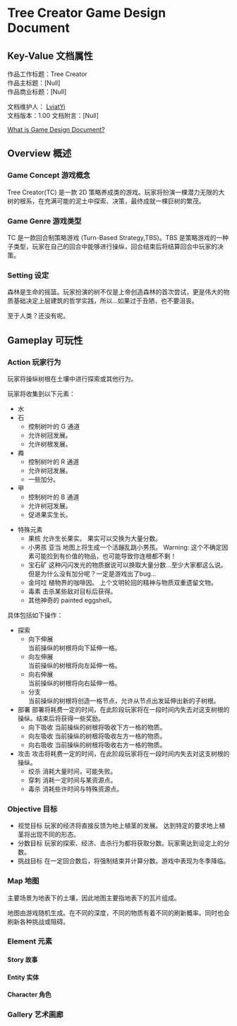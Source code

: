 # Tree Creator Game Design Document

## Key-Value 文档属性

作品工作标题：Tree Creator  
作品主标题：[Null]  
作品商业标题：[Null]

文档维护人： [LviatYi][lviatyiaddr]  
文档版本：1.00
文档附言：[Null]  

<!--
    TODO_LviatYi: 更新文档附言
-->

[What is Game Design Document?][gdd-wiki]

## Overview 概述

### Game Concept 游戏概念

Tree Creator(TC) 是一款 2D 策略养成类的游戏。玩家将扮演一棵潜力无限的大树的根系，在充满可能的泥土中探索、决策，最终成就一棵巨树的繁茂。

### Game Genre 游戏类型

TC 是一款回合制策略游戏 (Turn-Based Strategy,TBS)。TBS 是策略游戏的一种子类型，玩家在自己的回合中能够进行操纵，回合结束后将结算回合中玩家的决策。

### Setting 设定

森林是生命的摇篮。玩家扮演的树不仅是上帝创造森林的首次尝试，更是伟大的物质基础决定上层建筑的哲学实践，所以...如果过于丑陋，也不要沮丧。

至于人类？还没有呢。

## Gameplay 可玩性

### Action 玩家行为

玩家将操纵树根在土壤中进行探索或其他行为。

玩家将收集到以下元素：

- 水
- 石
  - 控制树叶的 G 通道
  - 允许树冠发展。
  - 允许树根发展。
- 粦
  - 控制树叶的 R 通道
  - 允许树冠发展。
  - 一些加分。
- 甲
  - 控制树叶的 B 通道
  - 允许树冠发展。
  - 促进果实生长。

<!-- 
    TODO_LviatYi:可依据生物学继续补充设定。
-->

- 特殊元素
  - 果核
    允许生长果实。
    果实可以交换为大量分数。
  - 小男孩 亚当
  地图上将生成一个活蹦乱跳小男孩。
  Warning: 这个不确定因素可能捡到有价值的物品，也可能导致你连根都不剩！
  - 宝石矿
  这种闪闪发光的物质据说可以换取大量分数...至少大家都这么说。
  但是为什么没有加分呢？一定是游戏出了bug...
  - 金坷垃
  植物界的咖啡因。
  上个文明轮回的精神与物质双重遗留文物。
  - 毒素
  击杀某些敌对目标后获得。
  - 其他神奇的 painted eggshell。

具体包括如下操作：

- 探索
  - 向下伸展  
    当前操纵的树根将向下延伸一格。
  - 向左伸展  
    当前操纵的树根将向左延伸一格。
  - 向右伸展  
    当前操纵的树根将向右延伸一格。
  - 分支  
    当前操纵的树根将创造一格节点，允许从节点出发延伸出新的子树根。
- 部署
  部署将耗费一定的时间，在此阶段玩家将在一段时间内失去对这支树根的操纵。结束后将获得一些奖励。
  - 向下吸收
    当前操纵的树根将吸收下方一格的物质。
  - 向左吸收
    当前操纵的树根将吸收左方一格的物质。
  - 向右吸收
    当前操纵的树根将吸收右方一格的物质。
- 攻击
  攻击将耗费一定的时间，在此阶段玩家将在一段时间内失去对这支树根的操纵。
  - 绞杀
  消耗大量时间，可能失败。
  - 穿刺
  消耗一定时间与某资源点。
  - 毒杀
  消耗些许时间与特殊资源点。

### Objective 目标

- 视觉目标
  玩家的经济将直接反馈为地上植茎的发展。
  达到特定的要求地上植茎将出现不同的形态。
- 分数目标
  玩家的探索、经济、击杀行为都将获取分数。玩家需达到设定上的分数。
- 挑战目标
  在一定回合数后，将强制结束并计算分数。游戏中表现为冬季降临。

### Map 地图

主要场景为地表下的土壤，因此地图主要指地表下的瓦片组成。

地图由游戏随机生成。在不同的深度，不同的物质有着不同的刷新概率。同时也会刷新各种挑战或阻碍。

### Element 元素

#### Story 故事

#### Entity 实体

#### Character 角色

### Gallery 艺术画廊

[gdd-wiki]: https://en.wikipedia.org/wiki/Game_design_document
[lviatyiaddr]: mailto:LviatYi@qq.com
